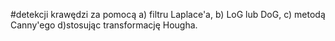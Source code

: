 #detekcji krawędzi za pomocą
a) filtru Laplace'a,
b) LoG lub DoG,
c) metodą Canny'ego 
d)stosując transformację Hougha.
